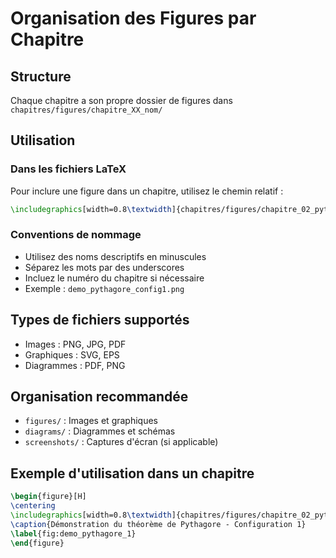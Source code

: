 # Organisation des Figures par Chapitre

## Structure

Chaque chapitre a son propre dossier de figures dans `chapitres/figures/chapitre_XX_nom/`

## Utilisation

### Dans les fichiers LaTeX
Pour inclure une figure dans un chapitre, utilisez le chemin relatif :

```latex
\includegraphics[width=0.8\textwidth]{chapitres/figures/chapitre_02_pythagore/demo_pythagore.png}
```

### Conventions de nommage
- Utilisez des noms descriptifs en minuscules
- Séparez les mots par des underscores
- Incluez le numéro du chapitre si nécessaire
- Exemple : `demo_pythagore_config1.png`

## Types de fichiers supportés
- Images : PNG, JPG, PDF
- Graphiques : SVG, EPS
- Diagrammes : PDF, PNG

## Organisation recommandée
- `figures/` : Images et graphiques
- `diagrams/` : Diagrammes et schémas
- `screenshots/` : Captures d'écran (si applicable)

## Exemple d'utilisation dans un chapitre

```latex
\begin{figure}[H]
\centering
\includegraphics[width=0.8\textwidth]{chapitres/figures/chapitre_02_pythagore/demo_pythagore_config1.png}
\caption{Démonstration du théorème de Pythagore - Configuration 1}
\label{fig:demo_pythagore_1}
\end{figure}
``` 